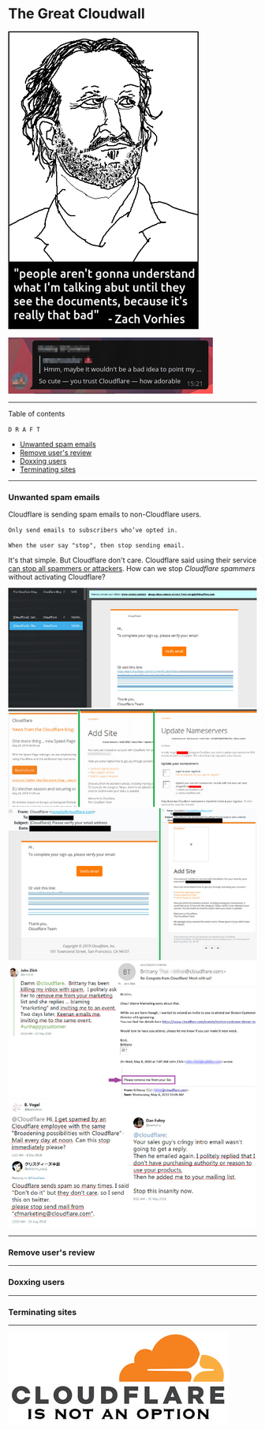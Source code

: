 # The Great Cloudwall

![](image/itsreallythatbad.jpg)

![](image/telegram/c81238387627b4bfd3dcd60f56d41626.jpg)

---

Table of contents

` D R A F T `

- [Unwanted spam emails]()
- [Remove user's review]()
- [Doxxing users]()
- [Terminating sites]()

---

### Unwanted spam emails

Cloudflare is sending spam emails to non-Cloudflare users.

`Only send emails to subscribers who’ve opted in.`

`When the user say "stop", then stop sending email.`

It's that simple. But Cloudflare don't care.
Cloudflare said using their service [can stop all spammers or attackers](https://support.cloudflare.com/hc/en-us/articles/200170066-Will-activating-Cloudflare-stop-all-spammers-or-attackers-).
How can we stop _Cloudflare spammers_ without activating Cloudflare?


![](image/cfspam01.jpg)
![](image/cfspam03.jpg)
![](image/cfspam02.jpg)
![](image/cfspambrittany.jpg)
![](image/cfspamtwtr.jpg)

---

### Remove user's review


---

### Doxxing users

---

### Terminating sites


---

!["Cloudflare is not an option."](image/cfisnotanoption.jpg)
